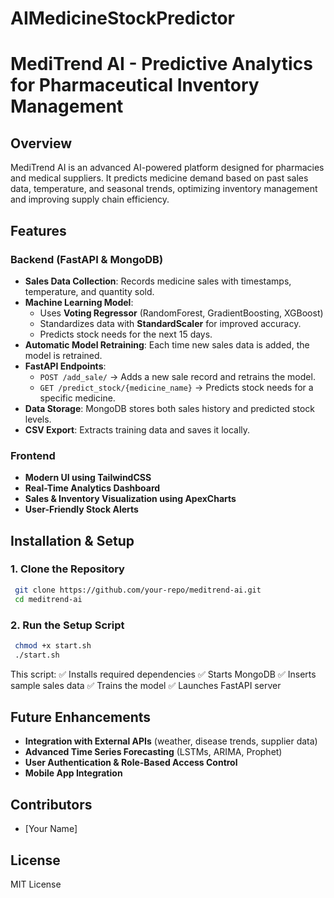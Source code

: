 # AIMedicineStockPredictor
# MediTrend AI - Predictive Analytics for Pharmaceutical Inventory Management

## Overview
MediTrend AI is an advanced AI-powered platform designed for pharmacies and medical suppliers. It predicts medicine demand based on past sales data, temperature, and seasonal trends, optimizing inventory management and improving supply chain efficiency.

## Features

### **Backend (FastAPI & MongoDB)**
- **Sales Data Collection**: Records medicine sales with timestamps, temperature, and quantity sold.
- **Machine Learning Model**:
  - Uses **Voting Regressor** (RandomForest, GradientBoosting, XGBoost)
  - Standardizes data with **StandardScaler** for improved accuracy.
  - Predicts stock needs for the next 15 days.
- **Automatic Model Retraining**: Each time new sales data is added, the model is retrained.
- **FastAPI Endpoints**:
  - `POST /add_sale/` → Adds a new sale record and retrains the model.
  - `GET /predict_stock/{medicine_name}` → Predicts stock needs for a specific medicine.
- **Data Storage**: MongoDB stores both sales history and predicted stock levels.
- **CSV Export**: Extracts training data and saves it locally.

### **Frontend**
- **Modern UI using TailwindCSS**
- **Real-Time Analytics Dashboard**
- **Sales & Inventory Visualization using ApexCharts**
- **User-Friendly Stock Alerts**

## Installation & Setup
### **1. Clone the Repository**
```sh
 git clone https://github.com/your-repo/meditrend-ai.git
 cd meditrend-ai
```
### **2. Run the Setup Script**
```sh
 chmod +x start.sh
 ./start.sh
```
This script:
✅ Installs required dependencies
✅ Starts MongoDB
✅ Inserts sample sales data
✅ Trains the model
✅ Launches FastAPI server



## Future Enhancements
- **Integration with External APIs** (weather, disease trends, supplier data)
- **Advanced Time Series Forecasting** (LSTMs, ARIMA, Prophet)
- **User Authentication & Role-Based Access Control**
- **Mobile App Integration**

## Contributors
- [Your Name]

## License
MIT License

